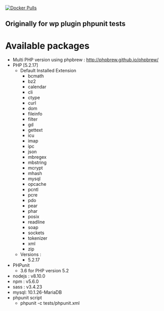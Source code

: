 [![Docker Pulls](https://img.shields.io/docker/pulls/pentatonicfunk/wp-test-php5.2.17-phpunit-3.6.svg)](https://hub.docker.com/r/pentatonicfunk/wp-test-php5.2.17-phpunit-3.6/)

## Originally for wp plugin phpunit tests
# Available packages
- Multi PHP version using phpbrew : <http://phpbrew.github.io/phpbrew/>
- PHP [5.2.17]
    - Default Installed Extension
        - bcmath
        - bz2
        - calendar   
        - cli
        - ctype
        - curl
        - dom
        - fileinfo
        - filter
        - gd
        - gettext
        - icu
        - imap
        - ipc
        - json
        - mbregex
        - mbstring
        - mcrypt
        - mhash
        - mysql
        - opcache
        - pcntl
        - pcre
        - pdo
        - pear
        - phar
        - posix
        - readline
        - soap
        - sockets
        - tokenizer
        - xml
        - zip
    - Versions :
        - 5.2.17
- PHPunit
    - 3.6 for PHP version 5.2
- nodejs : v8.10.0
- npm : v5.6.0
- sass : v3.4.23
- mysql: 10.1.26-MariaDB
- phpunit script
    - phpunit -c tests/phpunit.xml